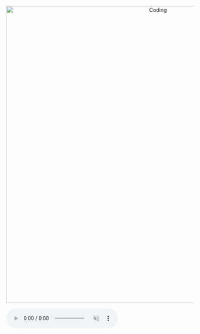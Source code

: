 <p align="center">
  <img src="shikanoko.gif" alt="Coding" width="800px" />
</p>

<audio controls autoplay loop muted preload="auto">
  <source src="シカ色デイズ.mp3" type="audio/mpeg">
</audio>
